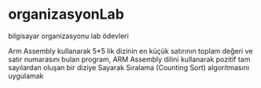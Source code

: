 # organizasyonLab
bilgisayar organizasyonu lab ödevleri

Arm Assembly kullanarak 5*5 lik dizinin en küçük satırının toplam değeri ve satır numarasını bulan program,
ARM Assembly dilini kullanarak pozitif tam sayılardan oluşan bir diziye Sayarak Sıralama (Counting Sort) algoritmasını uygulamak

